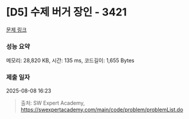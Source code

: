 # [D5] 수제 버거 장인 - 3421 

[문제 링크](https://swexpertacademy.com/main/code/problem/problemDetail.do?contestProbId=AWErcQmKy6kDFAXi) 

### 성능 요약

메모리: 28,820 KB, 시간: 135 ms, 코드길이: 1,655 Bytes

### 제출 일자

2025-08-08 16:23



> 출처: SW Expert Academy, https://swexpertacademy.com/main/code/problem/problemList.do